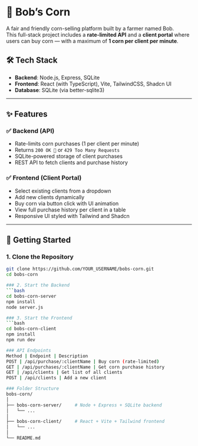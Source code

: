 # 🌽 Bob’s Corn

A fair and friendly corn-selling platform built by a farmer named Bob.  
This full-stack project includes a **rate-limited API** and a **client portal** where users can buy corn — with a maximum of **1 corn per client per minute**.

## 🛠️ Tech Stack

- **Backend**: Node.js, Express, SQLite
- **Frontend**: React (with TypeScript), Vite, TailwindCSS, Shadcn UI
- **Database**: SQLite (via better-sqlite3)

---

## ✨ Features

### ✅ Backend (API)
- Rate-limits corn purchases (1 per client per minute)
- Returns `200 OK 🌽` or `429 Too Many Requests`
- SQLite-powered storage of client purchases
- REST API to fetch clients and purchase history

### ✅ Frontend (Client Portal)
- Select existing clients from a dropdown
- Add new clients dynamically
- Buy corn via button click with UI animation
- View full purchase history per client in a table
- Responsive UI styled with Tailwind and Shadcn

---

## 🚀 Getting Started

### 1. Clone the Repository

```bash
git clone https://github.com/YOUR_USERNAME/bobs-corn.git
cd bobs-corn

### 2. Start the Backend
```bash
cd bobs-corn-server
npm install
node server.js

### 3. Start the Frontend
```bash
cd bobs-corn-client
npm install
npm run dev

### API Endpoints
Method | Endpoint | Description
POST | /api/purchase/:clientName | Buy corn (rate-limited)
GET | /api/purchases/:clientName | Get corn purchase history
GET | /api/clients | Get list of all clients
POST | /api/clients | Add a new client

### Folder Structure
bobs-corn/
│
├── bobs-corn-server/     # Node + Express + SQLite backend
│   └── ...
│
├── bobs-corn-client/     # React + Vite + Tailwind frontend
│   └── ...
│
└── README.md
